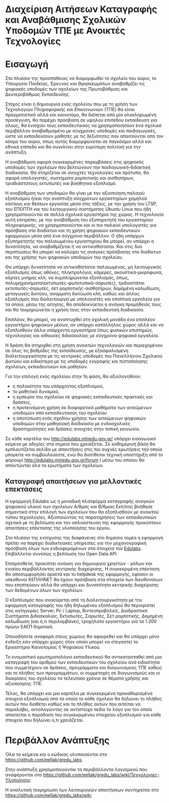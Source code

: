 # Διαχείριση Αιτήσεων Καταγραφής και Αναβάθμισης Σχολικών Υποδομών ΤΠΕ με Ανοικτές Τεχνολογίες

# Εισαγωγή

Στο πλαίσιο της προσπάθειας να διαμορφωθεί το σχολείο του αύριο, το Υπουργείο Παιδείας, Έρευνας και Θρησκευμάτων αναβαθμίζει τις ψηφιακές υποδομές των σχολείων της Πρωτοβάθμιας και Δευτεροβάθμιας  Εκπαίδευσης. 

Στόχος είναι η δημιουργία ενός σχολείου που με τη χρήση των Τεχνολογιών Πληροφορικής και Επικοινωνιών (ΤΠΕ) θα είναι πραγματιστικό αλλά και καινοτόμο, θα διέπεται από μία ολοκληρωμένη προσέγγιση, θα παρέχει πρόσβαση σε υψηλού επιπέδου εκπαίδευση για όλους, θα ενισχύει τους εκπαιδευτικούς να χρησιμοποιήσουν ένα σχολικό περιβάλλον αναβαθμισμένο με σύγχρονες υποδομές και παιδαγωγικές, ώστε να εκπαιδεύσουν μαθητές με τις δεξιότητες που απαιτούνται από τον κόσμο του αύριο, όπως αυτός διαμορφώνεται σε παγκόσμιο αλλά και εθνικό επίπεδο και θα συγκλίνει στην ευρύτερη πολιτική για την ανάπτυξη. 

Η αναβάθμιση αφορά συγκεκριμένες παρεμβάσεις στις ψηφιακές υποδομές των σχολείων που βελτιώνουν την παιδαγωγική–διδακτική διαδικασία. Θα στηρίζεται σε ανοιχτές τεχνολογίες και πρότυπα, θα αφορά υπολογιστές, συστήματα ρομποτικής και αισθητήρων, τρισδιάστατους εκτυπωτές και βοηθητικό εξοπλισμό.

Η αναβάθμιση των υποδομών θα γίνει με την αξιοποίηση παλαιού εξοπλισμού ή/και την ανάπτυξη σύγχρονων εργαστηρίων χαμηλού κόστους και θέσεων εργασίας μέσα στις τάξεις, με την χρήση του LTSP, του ΕΠΟΠΤΗ και του λειτουργικού συστήματος Ubuntu Linux που ήδη χρησιμοποιούνται σε πολλά σχολικά εργαστήρια της χώρας. Η τεχνολογία αυτή επιτρέπει, με την αναβάθμιση του εξυπηρετητή του εργαστηρίου πληροφορικής, να χρησιμοποιούνται και οι πιο παλαιοί υπολογιστές για πρόσβαση στο διαδίκτυο και τη χρήση ψηφιακών εκπαιδευτικών εφαρμογών μέσα από ένα σύγχρονο περιβάλλον. Ο ήδη υπάρχων εξυπηρετητής του παλαιωμένου εργαστηρίου θα μπορεί, αν υπάρχει η δυνατότητα, να αναβαθμίζεται ή να αντικαθίσταται. Και στις δύο περιπτώσεις θα μπορεί να καλύψει τις ανάγκες πρόσβασης στο διαδίκτυο και της χρήσης των ψηφιακών υποδομών του σχολείου.

Θα υπάρχει δυνατότητα να αντικαθίσταται παλαιωμένος, μη λειτουργικός εξοπλισμός όπως οθόνες, πληκτρολόγια, κάμερες, ακουστικά-μικρόφωνα, κάρτες μνήμης κλπ, να συμπληρώνεται εξοπλισμός, όπως, πολυμηχανήματα(εκτυπωτές-φωτοτυπικά-σαρωτές), τριδιαστάτοι εκτυπωτές-σαρωτές, σετ ρομποτικής-αισθητήρων, δομημένη καλωδίωση, μεταγωγείς δικτύου, ασύρματη δικτύωση κλπ, καθώς και άλλος εξοπλισμός που διαλειτουργεί με υπολογιστές και εποπτικά εργαλεία για τα οποία, μέσω της αίτησης, θα αποδεικνύεται η ανάγκη προμήθειάς τους και θα τεκμηριώνεται η χρήση τους στην εκπαιδευτική διαδικασία. 

Επιπλέον, θα μπορεί, να αναπτυχθεί στη σχολική μονάδα ένα επιπλέον εργαστήριο ψηφιακών μέσων, αν υπάρχει κατάλληλος χώρος αλλά και να εξοπλισθούν άλλα υπάρχοντα εργαστήρια όπως φυσικών επιστημών, τεχνολογίας και αίθουσες διδασκαλίας με σύγχρονα ψηφιακά εργαλεία. 

Η δράση θα στηριχθεί στη χρήση ανοικτών τεχνολογιών και περιεχομένου σε όλες τις βαθμίδες της εκπαίδευσης, με εξασφαλισμένη διαλειτουργικότητα με τις κεντρικές υποδομές του Πανελλήνιου Σχολικού Δικτύου και ειδικότερα με τις υποδομές εγγραφής και πιστοποίησης σχολείων, εκπαιδευτικών και μαθητών.  

Για την επιλογή ενός σχολείου στην 1η φάση, θα αξιολογηθούν:
- η παλαιότητα του υπάρχοντος εξοπλισμού,
- το μαθητικό δυναμικό, 
- η εμπειρία του σχολείου σε ψηφιακές εκπαιδευτικές πρακτικές και δράσεις, 
- η προτεινόμενη χρήση σε διαφορετικά μαθήματα των αιτούμενων υποδομών από  εκπαιδευτικούς του σχολείου 
- η αποτύπωση ενός σχεδίου χρήσης των αιτούμενων ψηφιακών υποδομών στην μαθησιακή διαδικασία με ενδοσχολικές δραστηριότητες και δράσεις ανοιχτές στην τοπική κοινωνία.

Σε κάθε καρτέλα του http://edulabs.minedu.gov.gr/ υπάρχει εισαγωγικό κείμενο με οδηγίες στα σημεία που χρειάζεται. Σε καθημερινή βάση θα εμπλουτίζεται σελίδα με απαντήσεις στις πιο συχνές ερωτήσεις την οποία μπορείτε να συμβουλεύεστε, ενώ θα διατίθεται τεχνική υποστήριξη από το φόρουμ( http://edulabs.minedu.gov.gr/forum )  μέσω του οποίου θα απαντώνται όλα τα ερωτήματα των σχολείων. 

## Καταγραφή απαιτήσεων για μελλοντικές επεκτάσεις

H εφαρμογή Edulabs ως η μοναδική πλατφόρμα καταγραφής αναγκών ψηφιακού υλικού των σχολείων Α/θμας και Β/θμιας Εκπ/σης βοήθησε σημαντικά στην επιλογή των σχολείων που θα εξοπλισθούν με ανοικτού τύπου τεχνολογίες. Αξιοποιώντας τις παρατηρήσεις των εκπαιδευτικών σχετικά με τη βελτίωση και την απλούστευση της εφαρμογής προκύπτουν απαιτήσεις επέκτασης της υλοποίησης του έργου.

Στο πλαίσιο της ενίσχυσης της διαφάνειας στο δημόσιο τομέα η εφαρμογή πρέπει να παρέχει διαδικτυακές υπηρεσίες για την μηχανογραφική πρόσβαση όλων των ενδιαφερομένων στα στοιχεία του [Edulabs](http://edulabs.minedu.gov.gr/). Επιβάλλεται συνεπώς η βελτίωση του Open Data API.

Επιπρόσθετα, προκύπτει ανάγκη για δημιουργία χρηστών - ρόλων και ενιαίου περιβάλλοντος κεντρικής διαχείρισης. Η συγκεκριμένη επέκταση θα αποσυμφορήσει αρκετά και το helpdesk της εφαρμογής, εφόσον οι υπεύθυνοι ΚΕΠΛΗΝΕΤ θα έχουν πρόσβαση στα στοιχεία των διευθύνσεων που εποπτεύουν αλλά θα υπάρχει και δυνατότητα κεντρικής διαχείρισης των δεδομένων όλων των σχολείων. 

Ο εξοπλισμός που ανασύρεται από τη διαλειτουργικότητα με την εφαρμογή καταγραφής του ήδη δηλωμένου εξοπλισμού θα περιοριστεί στις κατηγορίες Server, Pc / Laptop, Βιντεοπροβολείς, Διαδραστικά Συστήματα Διδασκαλίας, Εκτυπωτές, Σαρωτές, Σετ ρομποτικής, Δομημένη καλωδίωση (και ό,τι περιλαμβάνει), τροχήλατο εργαστήριο για τα 1.200 πρώην ΕΑΕΠ δημοτικά.

Οποιαδήποτε αναφορά στους χώρους θα αφαιρεθεί και θα υπάρχει μόνο ένδειξη εάν υπάρχει χώρος στον οποίο μπορεί να στεγαστεί το Εργαστήριο Καινοτομίας ή Ψηφιακού Υλικού.

Το ονομαστικό ερωτηματολόγιο εκπαιδευτικού θα αντικατασταθεί από μια καταγραφή του αριθμού των εκπαιδευτικών του σχολείου ανά ειδικότητα που συμμετέχουν σε δράσεις, προγράμματα και διαγωνισμούς ΤΠΕ καθώς και το πλήθος των προγραμμάτων, οι συμμετοχές σε διαγωνισμούς και οι διακρίσεις του σχολείου τα τελευταία χρόνια σε θέματα χρήσης και αξιοποίησης ΤΠΕ.

Τέλος, θα υπάρχει και μια καρτέλα με συγκεκριμένα προκαθορισμένα στοιχειά εξοπλισμού από τα οποία το κάθε σχολείο θα δηλώνει το πλήθος αυτών που διαθέτει καθώς και το πλήθος αυτών που αιτείται να παραλάβει, αιτιολογώντας σε αντίστοιχο πεδίο το λόγο για τον οποίο απαιτείται η παράδοση του συγκεκριμένου στοιχείου εξοπλισμού για κάθε στοιχείο που δηλώνει ο,τι χρειάζεται.

# Περιβάλλον Ανάπτυξης

Όλα τα κείμενα και ο κώδικας υλοποιούνται στο https://github.com/eellak/gredu_labs. 

Στην ανάπτυξη χρησιμοποιούνται τα περιβάλλοντα λογισμικού που αναφέρονται στο  https://github.com/eellak/gredu_labs/wiki/Τεχνολογίες-Υλοποίησης

Η αναλυτική τεκμηρίωση των λειτουργικών απαιτήσεων συντηρείται στο https://github.com/eellak/gredu_labs/wiki 

